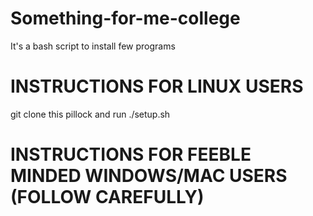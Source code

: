 # Something-for-me-college
It's a bash script to install few programs

# INSTRUCTIONS FOR LINUX USERS
git clone this pillock and run ./setup.sh

# INSTRUCTIONS FOR FEEBLE MINDED WINDOWS/MAC USERS (FOLLOW CAREFULLY)
 
